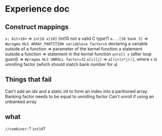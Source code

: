 # Experience doc

## Construct mappings

`x: bit<10>` => `int10 x[10]` (int10 not a valid C type?)
`a...[10 bank 5]` => `#pragma HLS ARRAY_PARTITION variable=a factor=5`
declaring a variable outside of a function => parameter of the kernel function
a statement outside a function => statement in the kernel function
`unroll x` (after loop guard) => `#pragma HLS UNROLL factor=32`
`a[i][j]` => `a[(i+(x*j))]`, where `x` is unrolling factor (which should match bank number for `a`)

## Things that fail

Can't add an idx and a static int to form an index into a paritioned array.
Banking factor needs to be equal to unrolling factor
Can't unroll if using an unbanked array

## what

`//combiner:`?
`int10`?
